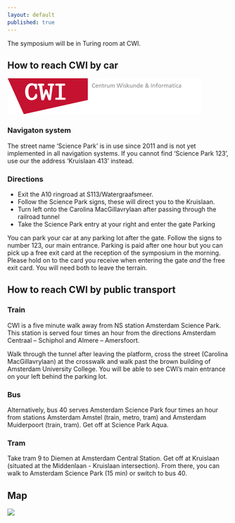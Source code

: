 ```yaml
---
layout: default
published: true
---
```


The symposium will be in Turing room at CWI.

## How to reach CWI by car
[![alt text](logo.png)](https://www.cwi.nl/ "Centrum Wiskunde & Informatica")
### Navigaton system

The street name ‘Science Park’ is in use since 2011 and is not yet implemented in all navigation systems. If you cannot find ‘Science Park 123’, use our the address ‘Kruislaan 413’ instead.

### Directions

* Exit the A10 ringroad at S113/Watergraafsmeer.
* Follow the Science Park signs, these will direct you to the Kruislaan.
* Turn left onto the Carolina MacGillavrylaan after passing through the railroad tunnel
* Take the Science Park entry at your right and enter the gate Parking

You can park your car at any parking lot after the gate. Follow the signs to number 123, our main entrance. Parking is paid after one hour but you can pick up a free exit card at the reception of the symposium in the morning. Please hold on to the card you receive when entering the gate _and_ the free exit card. You will need both to leave the terrain.


## How to reach CWI by public transport

### Train

CWI is a five minute walk away from NS station Amsterdam Science Park. This station is served four times an hour from the directions Amsterdam Centraal – Schiphol and Almere – Amersfoort.

Walk through the tunnel after leaving the platform, cross the street (Carolina MacGillavrylaan) at the crosswalk and walk past the brown building of Amsterdam University College. You will be able to see CWI’s main entrance on your left behind the parking lot.

### Bus

Alternatively, bus 40 serves Amsterdam Science Park four times an hour from stations Amsterdam Amstel (train, metro, tram) and Amsterdam Muiderpoort (train, tram). Get off at Science Park Aqua.

### Tram

Take tram 9 to Diemen at Amsterdam Central Station. Get off at Kruislaan (situated at the Middenlaan - Kruislaan intersection). From there, you can walk to Amsterdam Science Park (15 min) or switch to bus 40.

## Map 

<a href="http://www.amsterdamsciencepark.nl/fileadmin/user_upload/documents/Contact_and_route/A5_Map_of_Amsterdam_Science_Park_PDF.pdf"><img src="/assets/img/map.png"></a>

